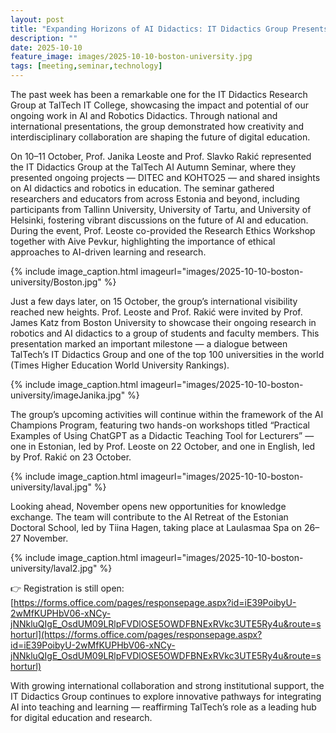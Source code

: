 ```yaml
---
layout: post
title: "Expanding Horizons of AI Didactics: IT Didactics Group Presents at TalTech and Boston University"
description: ""
date: 2025-10-10
feature_image: images/2025-10-10-boston-university.jpg
tags: [meeting,seminar,technology]
---
```

The past week has been a remarkable one for the IT Didactics Research Group at TalTech IT College, showcasing the impact and potential of our ongoing work in AI and Robotics Didactics. Through national and international presentations, the group demonstrated how creativity and interdisciplinary collaboration are shaping the future of digital education.

<!--more-->

On 10–11 October, Prof. Janika Leoste and Prof. Slavko Rakić represented the IT Didactics Group at the TalTech AI Autumn Seminar, where they presented ongoing projects — DITEC and KOHTO25 — and shared insights on AI didactics and robotics in education. The seminar gathered researchers and educators from across Estonia and beyond, including participants from Tallinn University, University of Tartu, and University of Helsinki, fostering vibrant discussions on the future of AI and education. During the event, Prof. Leoste co-provided the Research Ethics Workshop together with Aive Pevkur, highlighting the importance of ethical approaches to AI-driven learning and research.

{% include image_caption.html imageurl="images/2025-10-10-boston-university/Boston.jpg" %}

Just a few days later, on 15 October, the group’s international visibility reached new heights. Prof. Leoste and Prof. Rakić were invited by Prof. James Katz from Boston University to showcase their ongoing research in robotics and AI didactics to a group of students and faculty members. This presentation marked an important milestone — a dialogue between TalTech’s IT Didactics Group and one of the top 100 universities in the world (Times Higher Education World University Rankings).


{% include image_caption.html imageurl="images/2025-10-10-boston-university/imageJanika.jpg" %}

The group’s upcoming activities will continue within the framework of the AI Champions Program, featuring two hands-on workshops titled “Practical Examples of Using ChatGPT as a Didactic Teaching Tool for Lecturers” — one in Estonian, led by Prof. Leoste on 22 October, and one in English, led by Prof. Rakić on 23 October.

{% include image_caption.html imageurl="images/2025-10-10-boston-university/laval.jpg" %}

Looking ahead, November opens new opportunities for knowledge exchange. The team will contribute to the AI Retreat of the Estonian Doctoral School, led by Tiina Hagen, taking place at Laulasmaa Spa on 26–27 November.


{% include image_caption.html imageurl="images/2025-10-10-boston-university/laval2.jpg" %}


👉 Registration is still open: [https://forms.office.com/pages/responsepage.aspx?id=iE39PoibyU-2wMfKUPHbV06-xNCy-jNNkluQIgE_OsdUM09LRlpFVDlOSE5OWDFBNExRVkc3UTE5Ry4u&route=shorturl](https://forms.office.com/pages/responsepage.aspx?id=iE39PoibyU-2wMfKUPHbV06-xNCy-jNNkluQIgE_OsdUM09LRlpFVDlOSE5OWDFBNExRVkc3UTE5Ry4u&route=shorturl)

With growing international collaboration and strong institutional support, the IT Didactics Group continues to explore innovative pathways for integrating AI into teaching and learning — reaffirming TalTech’s role as a leading hub for digital education and research.